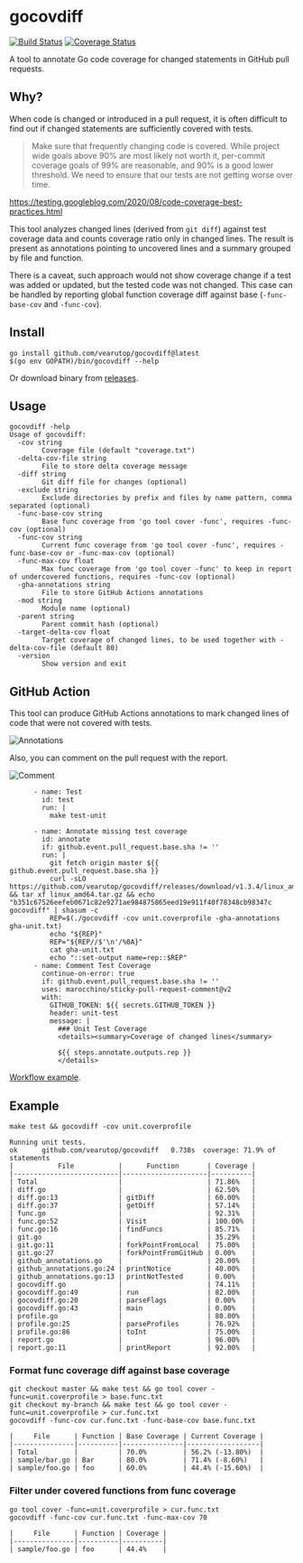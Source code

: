 # gocovdiff

[![Build Status](https://github.com/vearutop/gocovdiff/workflows/test-unit/badge.svg)](https://github.com/vearutop/gocovdiff/actions?query=branch%3Amaster+workflow%3Atest-unit)
[![Coverage Status](https://codecov.io/gh/vearutop/gocovdiff/branch/master/graph/badge.svg)](https://codecov.io/gh/vearutop/gocovdiff)

A tool to annotate Go code coverage for changed statements in GitHub pull requests.

## Why?

When code is changed or introduced in a pull request, it is often difficult to find out if changed statements are 
sufficiently covered with tests. 

> Make sure that frequently changing code is covered. While project wide goals above 90% are most likely not worth it, per-commit coverage goals of 99% are reasonable, and 90% is a good lower threshold. We need to ensure that our tests are not getting worse over time.

https://testing.googleblog.com/2020/08/code-coverage-best-practices.html

This tool analyzes changed lines (derived from `git diff`) against test coverage data and counts coverage ratio only in changed lines.
The result is present as annotations pointing to uncovered lines and a summary grouped by file and function.

There is a caveat, such approach would not show coverage change if a test was added or updated, but the tested code was not changed.
This case can be handled by reporting global function coverage diff against base (`-func-base-cov` and `-func-cov`). 

## Install

```
go install github.com/vearutop/gocovdiff@latest
$(go env GOPATH)/bin/gocovdiff --help
```

Or download binary from [releases](https://github.com/vearutop/gocovdiff/releases).

## Usage

```
gocovdiff -help
Usage of gocovdiff:
  -cov string
        Coverage file (default "coverage.txt")
  -delta-cov-file string
        File to store delta coverage message
  -diff string
        Git diff file for changes (optional)
  -exclude string
        Exclude directories by prefix and files by name pattern, comma separated (optional)
  -func-base-cov string
        Base func coverage from 'go tool cover -func', requires -func-cov (optional)
  -func-cov string
        Current func coverage from 'go tool cover -func', requires -func-base-cov or -func-max-cov (optional)
  -func-max-cov float
        Max func coverage from 'go tool cover -func' to keep in report of undercovered functions, requires -func-cov (optional)
  -gha-annotations string
        File to store GitHub Actions annotations
  -mod string
        Module name (optional)
  -parent string
        Parent commit hash (optional)
  -target-delta-cov float
        Target coverage of changed lines, to be used together with -delta-cov-file (default 80)
  -version
        Show version and exit
```

## GitHub Action

This tool can produce GitHub Actions annotations to mark changed lines of code that were not covered with tests.

![Annotations](./resources/annotations.png)

Also, you can comment on the pull request with the report.

![Comment](./resources/comment.png)

```
      - name: Test
        id: test
        run: |
          make test-unit

      - name: Annotate missing test coverage
        id: annotate
        if: github.event.pull_request.base.sha != ''
        run: |
          git fetch origin master ${{ github.event.pull_request.base.sha }}
          curl -sLO https://github.com/vearutop/gocovdiff/releases/download/v1.3.4/linux_amd64.tar.gz && tar xf linux_amd64.tar.gz && echo "b351c67526eefeb0671c82e9271ae984875865eed19e911f40f78348cb98347c  gocovdiff" | shasum -c
          REP=$(./gocovdiff -cov unit.coverprofile -gha-annotations gha-unit.txt)
          echo "${REP}"
          REP="${REP//$'\n'/%0A}"
          cat gha-unit.txt
          echo "::set-output name=rep::$REP"
      - name: Comment Test Coverage
        continue-on-error: true
        if: github.event.pull_request.base.sha != ''
        uses: marocchino/sticky-pull-request-comment@v2
        with:
          GITHUB_TOKEN: ${{ secrets.GITHUB_TOKEN }}
          header: unit-test
          message: |
            ### Unit Test Coverage
            <details><summary>Coverage of changed lines</summary>
            
            ${{ steps.annotate.outputs.rep }}
            </details>

```

[Workflow example](https://github.com/bool64/dev/blob/v0.2.15/templates/github/workflows/test-unit.yml).


## Example 
```
make test && gocovdiff -cov unit.coverprofile
```
```
Running unit tests.
ok      github.com/vearutop/gocovdiff   0.738s  coverage: 71.9% of statements
|           File           |      Function       | Coverage |
|--------------------------|---------------------|----------|
| Total                    |                     | 71.86%   |
| diff.go                  |                     | 62.50%   |
| diff.go:13               | gitDiff             | 60.00%   |
| diff.go:37               | getDiff             | 57.14%   |
| func.go                  |                     | 92.31%   |
| func.go:52               | Visit               | 100.00%  |
| func.go:16               | findFuncs           | 85.71%   |
| git.go                   |                     | 35.29%   |
| git.go:11                | forkPointFromLocal  | 75.00%   |
| git.go:27                | forkPointFromGitHub | 0.00%    |
| github_annotations.go    |                     | 20.00%   |
| github_annotations.go:24 | printNotice         | 40.00%   |
| github_annotations.go:13 | printNotTested      | 0.00%    |
| gocovdiff.go             |                     | 74.11%   |
| gocovdiff.go:49          | run                 | 82.00%   |
| gocovdiff.go:20          | parseFlags          | 0.00%    |
| gocovdiff.go:43          | main                | 0.00%    |
| profile.go               |                     | 80.00%   |
| profile.go:25            | parseProfiles       | 76.92%   |
| profile.go:86            | toInt               | 75.00%   |
| report.go                |                     | 96.00%   |
| report.go:11             | printReport         | 92.00%   |
```

### Format func coverage diff against base coverage

```
git checkout master && make test && go tool cover -func=unit.coverprofile > base.func.txt 
git checkout my-branch && make test && go tool cover -func=unit.coverprofile > cur.func.txt
gocovdiff -func-cov cur.func.txt -func-base-cov base.func.txt
```

```
|     File      | Function | Base Coverage | Current Coverage |
|---------------|----------|---------------|------------------|
| Total         |          | 70.0%         | 56.2% (-13.80%)  |
| sample/bar.go | Bar      | 80.0%         | 71.4% (-8.60%)   |
| sample/foo.go | foo      | 60.0%         | 44.4% (-15.60%)  |
```

### Filter under covered functions from func coverage

```
go tool cover -func=unit.coverprofile > cur.func.txt
gocovdiff -func-cov cur.func.txt -func-max-cov 70
```

```
|     File      | Function | Coverage |
|---------------|----------|----------|
| sample/foo.go | foo      | 44.4%    |
```
